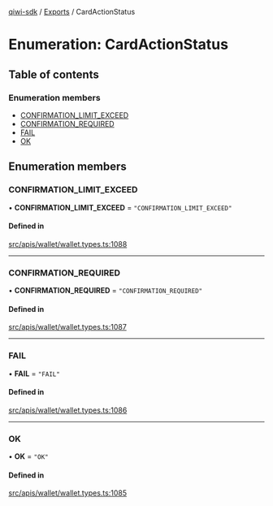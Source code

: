 [qiwi-sdk](../README.md) / [Exports](../modules.md) / CardActionStatus

# Enumeration: CardActionStatus

## Table of contents

### Enumeration members

- [CONFIRMATION\_LIMIT\_EXCEED](CardActionStatus.md#confirmation_limit_exceed)
- [CONFIRMATION\_REQUIRED](CardActionStatus.md#confirmation_required)
- [FAIL](CardActionStatus.md#fail)
- [OK](CardActionStatus.md#ok)

## Enumeration members

### CONFIRMATION\_LIMIT\_EXCEED

• **CONFIRMATION\_LIMIT\_EXCEED** = `"CONFIRMATION_LIMIT_EXCEED"`

#### Defined in

[src/apis/wallet/wallet.types.ts:1088](https://github.com/AlexXanderGrib/node-qiwi-sdk/blob/4f2e487/src/apis/wallet/wallet.types.ts#L1088)

___

### CONFIRMATION\_REQUIRED

• **CONFIRMATION\_REQUIRED** = `"CONFIRMATION_REQUIRED"`

#### Defined in

[src/apis/wallet/wallet.types.ts:1087](https://github.com/AlexXanderGrib/node-qiwi-sdk/blob/4f2e487/src/apis/wallet/wallet.types.ts#L1087)

___

### FAIL

• **FAIL** = `"FAIL"`

#### Defined in

[src/apis/wallet/wallet.types.ts:1086](https://github.com/AlexXanderGrib/node-qiwi-sdk/blob/4f2e487/src/apis/wallet/wallet.types.ts#L1086)

___

### OK

• **OK** = `"OK"`

#### Defined in

[src/apis/wallet/wallet.types.ts:1085](https://github.com/AlexXanderGrib/node-qiwi-sdk/blob/4f2e487/src/apis/wallet/wallet.types.ts#L1085)
